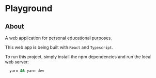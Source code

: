 # Playground

## About

A web application for personal educational purposes.

This web app is being built with `React` and `Typescript`.

To run this project, simply install the npm dependencies and run the local web server:

```bash
  yarn && yarn dev
```

